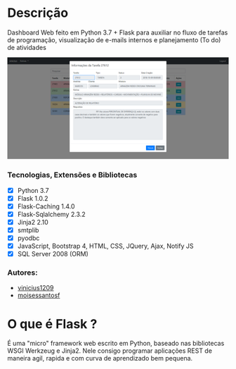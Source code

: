 # Descrição #
Dashboard Web feito em Python 3.7 + Flask para auxiliar no fluxo de tarefas de programação, visualização de e-mails internos e planejamento (To do) de atividades

![Example of Tasks view](https://github.com/vinicius1209/python-flask-dashboard/blob/master/example.PNG)

### Tecnologias, Extensões e Bibliotecas

- [x] Python 3.7
- [x] Flask 1.0.2
- [x] Flask-Caching 1.4.0
- [x] Flask-Sqlalchemy 2.3.2
- [x] Jinja2 2.10
- [x] smtplib
- [x] pyodbc
- [x] JavaScript, Bootstrap 4, HTML, CSS, JQuery, Ajax, Notify JS
- [x] SQL Server 2008 (ORM)

### Autores:
  - [vinicius1209](https://github.com/vinicius1209)
  - [moisessantosf](https://github.com/moisessantosf)

# O que é Flask ? #
É uma "micro" framework web escrito em Python, baseado nas bibliotecas WSGI Werkzeug e Jinja2. Nele consigo programar aplicações REST de maneira agil, rapida e com curva de aprendizado bem pequena.
